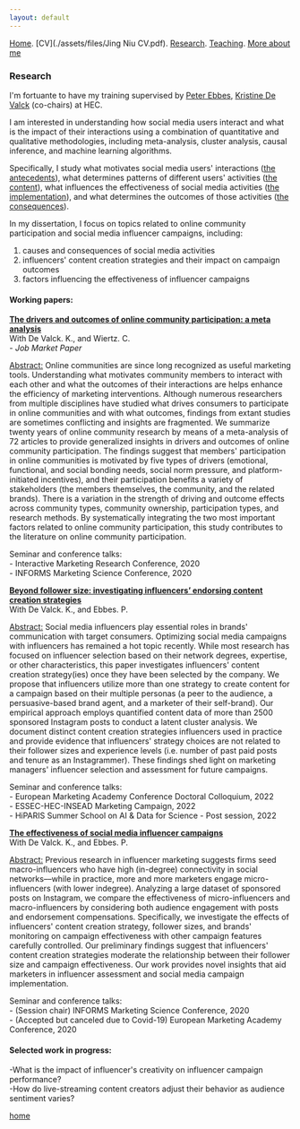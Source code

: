 ```yaml
---
layout: default
---
```


[Home](./). [CV](./assets/files/Jing Niu CV.pdf). [Research](./research.md). [Teaching](./teaching.md). [More about me](./hobby.md)

### Research 

I'm fortuante to have my training supervised by [Peter Ebbes](https://www.hec.edu/en/faculty-research/faculty-directory/faculty-member/ebbes-peter), [Kristine De Valck](https://www.hec.edu/en/faculty-research/faculty-directory/faculty-member/devalck-kristine) (co-chairs) at HEC. 

I am interested in understanding how social media users interact and what is the impact of their interactions using a combination of quantitative and qualitative methodologies, including meta-analysis, cluster analysis, causal inference, and machine learning algorithms. 

Specifically, I study what motivates social media users' interactions (<ins>the antecedents</ins>), what determines patterns of different users' activities (<ins>the content</ins>), what influences the effectiveness of social media activities (<ins>the implementation</ins>), and what determines the outcomes of those activities (<ins>the consequences</ins>). 

In my dissertation, I focus on topics related to online community participation and social media influencer campaigns, including: 
1) causes and consequences of social media activities
2) influencers' content creation strategies and their impact on campaign outcomes  
3) factors influencing the effectiveness of influencer campaigns

<!--<ins>In general, my research interests in <ins>online communities participation </ins>, <ins>social media influencer marketing</ins> and <ins>social media advertising</ins>.<br/>
In terms research methodology, I apply <ins>image and text analysis</ins>, <ins>causal inference and causal identification</ins>, <ins>meta analysis</ins>, <ins>cluster analysis</ins>, and <ins>network analysis</ins> in the current research.<br/>-->

#### Working papers:

<ins>**The drivers and outcomes of online community participation: a meta analysis**</ins><br/> 
With De Valck. K., and Wiertz. C. <br/>
 \- _Job Market Paper_<br/> 

<ins>Abstract:</ins> Online communities are since long recognized as useful marketing tools. Understanding what motivates community members to interact with each other and what the outcomes of their interactions are helps enhance the efficiency of marketing interventions. Although numerous researchers from multiple disciplines have studied what drives consumers to participate in online communities and with what outcomes, findings from extant studies are sometimes conflicting and insights are fragmented. We summarize twenty years of online community research by means of a meta-analysis of 72 articles to provide generalized insights in drivers and outcomes of online community participation. The findings suggest that members' participation in online communities is motivated by five types of drivers (emotional, functional, and social bonding needs, social norm pressure, and platform-initiated incentives), and their participation benefits a variety of stakeholders (the members themselves, the community, and the related brands). There is a variation in the strength of driving and outcome effects across community types, community ownership, participation types, and research methods. By systematically integrating the two most important factors related to online community participation, this study contributes to the literature on online community participation.

Seminar and conference talks:<br/>
\- Interactive Marketing Research Conference, 2020<br/>
\- INFORMS Marketing Science Conference, 2020<br/>


<ins>**Beyond follower size: investigating influencers’ endorsing content creation strategies**
</ins><br/> 
With De Valck. K., and Ebbes. P. <br/> 

<ins>Abstract:</ins>  Social media influencers play essential roles in brands' communication with target consumers. Optimizing social media campaigns with influencers has remained a hot topic recently. While most research has focused on influencer selection based on their network degrees, expertise, or other characteristics, this paper investigates influencers' content creation strategy(ies) once they have been selected by the company. We propose that influencers utilize more than one strategy to create content for a campaign based on their multiple personas (a peer to the audience, a persuasive-based brand agent, and a marketer of their self-brand). Our empirical approach employs quantified content data of more than 2500 sponsored Instagram posts to conduct a latent cluster analysis. We document distinct content creation strategies influencers used in practice and provide evidence that influencers' strategy choices are not related to their follower sizes and experience levels (i.e. number of past paid posts and tenure as an Instagrammer). These findings shed light on marketing managers' influencer selection and assessment for future campaigns.  

Seminar and conference talks:<br/>
\- European Marketing Academy Conference Doctoral Colloquium, 2022<br/>
\- ESSEC-HEC-INSEAD Marketing Campaign, 2022<br/>
\- HiPARIS Summer School on AI \& Data for Science - Post session, 2022<br/>

<ins>**The effectiveness of social media influencer campaigns**
</ins><br/> 
With De Valck. K., and Ebbes. P. <br/> 

<ins>Abstract:</ins> Previous research in influencer marketing suggests firms seed macro-influencers who have high (in-degree) connectivity in social networks––while in practice, more and more marketers engage micro-influencers (with lower indegree). Analyzing a large dataset of sponsored posts on Instagram, we compare the effectiveness of micro-influencers and macro-influencers by considering both audience engagement with posts and endorsement compensations. Specifically, we investigate the effects of influencers' content creation strategy, follower sizes, and brands' monitoring on campaign effectiveness with other campaign features carefully controlled. Our preliminary findings suggest that influencers' content creation strategies moderate the relationship between their follower size and campaign effectiveness. Our work provides novel insights that aid marketers in influencer assessment and social media campaign implementation. 

Seminar and conference talks:<br/>
\- (Session chair) INFORMS Marketing Science Conference, 2020<br/>
\- (Accepted but canceled due to Covid-19) European Marketing Academy Conference, 2020<br/>







<!--xx-->

#### Selected work in progress:
\-What is the impact of influencer's creativity on influencer campaign performance? <br/>
\-How do live-streaming content creators adjust their behavior as audience sentiment varies?<br/>




[home](./)
